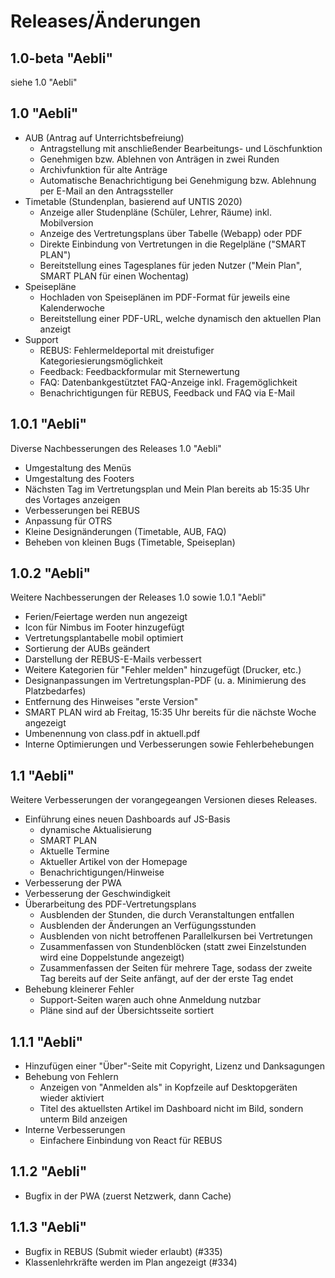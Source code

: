 # Releases/Änderungen
## 1.0-beta "Aebli"
siehe 1.0 "Aebli"

## 1.0 "Aebli"

- AUB (Antrag auf Unterrichtsbefreiung)
  - Antragstellung mit anschließender Bearbeitungs- und Löschfunktion
  - Genehmigen bzw. Ablehnen von Anträgen in zwei Runden
  - Archivfunktion für alte Anträge
  - Automatische Benachrichtigung bei Genehmigung bzw. Ablehnung per E-Mail an den Antragssteller
- Timetable (Stundenplan, basierend auf UNTIS 2020)
  - Anzeige aller Studenpläne (Schüler, Lehrer, Räume) inkl. Mobilversion
  - Anzeige des Vertretungsplans über Tabelle (Webapp) oder PDF
  - Direkte Einbindung von Vertretungen in die Regelpläne ("SMART PLAN")
  - Bereitstellung eines Tagesplanes für jeden Nutzer ("Mein Plan", SMART PLAN für einen Wochentag)
- Speisepläne
  - Hochladen von Speiseplänen im PDF-Format für jeweils eine Kalenderwoche
  - Bereitstellung einer PDF-URL, welche dynamisch den aktuellen Plan anzeigt
- Support
  - REBUS: Fehlermeldeportal mit dreistufiger Kategoriesierungsmöglichkeit
  - Feedback: Feedbackformular mit Sternewertung
  - FAQ: Datenbankgestütztet FAQ-Anzeige inkl. Fragemöglichkeit
  - Benachrichtigungen für REBUS, Feedback und FAQ via E-Mail

## 1.0.1 "Aebli"
Diverse Nachbesserungen des Releases 1.0 "Aebli"
* Umgestaltung des Menüs
* Umgestaltung des Footers
* Nächsten Tag im Vertretungsplan und Mein Plan bereits ab 15:35 Uhr des Vortages anzeigen
* Verbesserungen bei REBUS
* Anpassung für OTRS
* Kleine Designänderungen (Timetable, AUB, FAQ)
* Beheben von kleinen Bugs (Timetable, Speiseplan)

## 1.0.2 "Aebli"
Weitere Nachbesserungen der Releases 1.0 sowie 1.0.1 "Aebli"
* Ferien/Feiertage werden nun angezeigt
* Icon für Nimbus im Footer hinzugefügt
* Vertretungsplantabelle mobil optimiert
* Sortierung der AUBs geändert
* Darstellung der REBUS-E-Mails verbessert
* Weitere Kategorien für "Fehler melden" hinzugefügt (Drucker, etc.)
* Designanpassungen im Vertretungsplan-PDF (u. a. Minimierung des Platzbedarfes)
* Entfernung des Hinweises "erste Version"
* SMART PLAN wird ab Freitag, 15:35 Uhr bereits für die nächste Woche angezeigt
* Umbenennung von class.pdf in aktuell.pdf
* Interne Optimierungen und Verbesserungen sowie Fehlerbehebungen

## 1.1 "Aebli"
Weitere Verbesserungen der vorangegeangen Versionen dieses Releases.
* Einführung eines neuen Dashboards auf JS-Basis
  + dynamische Aktualisierung
  + SMART PLAN
  + Aktuelle Termine
  + Aktueller Artikel von der Homepage
  + Benachrichtigungen/Hinweise
* Verbesserung der PWA
* Verbesserung der Geschwindigkeit
* Überarbeitung des PDF-Vertretungsplans
  + Ausblenden der Stunden, die durch Veranstaltungen entfallen
  + Ausblenden der Änderungen an Verfügungsstunden
  + Ausblenden von nicht betroffenen Parallelkursen bei Vertretungen
  + Zusammenfassen von Stundenblöcken (statt zwei Einzelstunden wird eine Doppelstunde angezeigt)
  + Zusammenfassen der Seiten für mehrere Tage, sodass der zweite Tag bereits auf der Seite anfängt, auf der der erste Tag endet
* Behebung kleinerer Fehler
  + Support-Seiten waren auch ohne Anmeldung nutzbar
  + Pläne sind auf der Übersichtsseite sortiert

## 1.1.1 "Aebli"
* Hinzufügen einer "Über"-Seite mit Copyright, Lizenz und Danksagungen
* Behebung von Fehlern
  + Anzeigen von "Anmelden als" in Kopfzeile auf Desktopgeräten wieder aktiviert
  + Titel des aktuellsten Artikel im Dashboard nicht im Bild, sondern unterm Bild anzeigen
* Interne Verbesserungen
  + Einfachere Einbindung von React für REBUS

## 1.1.2 "Aebli"
* Bugfix in der PWA (zuerst Netzwerk, dann Cache)

## 1.1.3 "Aebli"
* Bugfix in REBUS (Submit wieder erlaubt) (#335)
* Klassenlehrkräfte werden im Plan angezeigt (#334)